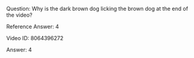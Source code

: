 Question: Why is the dark brown dog licking the brown dog at the end of the video?

Reference Answer: 4

Video ID: 8064396272

Answer: 4

